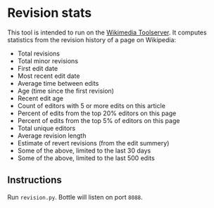 Revision stats
===

This tool is intended to run on the [Wikimedia Toolserver](http://toolserver.org/). It computes statistics from the revision history of a page on Wikipedia:

* Total revisions
* Total minor revisions
* First edit date
* Most recent edit date
* Average time between edits
* Age (time since the first revision)
* Recent edit age
* Count of editors with 5 or more edits on this article
* Percent of edits from the top 20% editors on this page
* Percent of edits from the top 5% of editors on this page
* Total unique editors
* Average revision length
* Estimate of revert revisions (from the edit summery)
* Some of the above, limited to the last 30 days
* Some of the above, limited to the last 500 edits

Instructions
---

Run `revision.py`. Bottle will listen on port `8088`.
